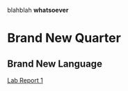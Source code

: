 blahblah
**whatsoever**
# Brand New Quarter
## Brand New Language
[Lab Report 1](https://a-p-q.github.io/cse15l-lab-reports/lab-report-1-week-0.html)
